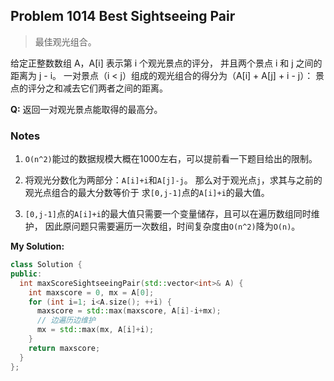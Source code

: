 ## Problem 1014 Best Sightseeing Pair
> 最佳观光组合。

给定正整数数组 A，A[i] 表示第 i 个观光景点的评分，
并且两个景点 i 和 j 之间的距离为 j - i。
一对景点（i < j）组成的观光组合的得分为（A[i] + A[j] + i - j）：
景点的评分之和减去它们两者之间的距离。

**Q:** 返回一对观光景点能取得的最高分。


### Notes
1. `O(n^2)`能过的数据规模大概在1000左右，可以提前看一下题目给出的限制。

1. 将观光分数化为两部分：`A[i]+i`和`A[j]-j`。
那么对于观光点`j`，求其与之前的观光点组合的最大分数等价于
求`[0,j-1]`点的`A[i]+i`的最大值。

1. `[0,j-1]`点的`A[i]+i`的最大值只需要一个变量储存，且可以在遍历数组同时维护，
因此原问题只需要遍历一次数组，时间复杂度由`O(n^2)`降为`O(n)`。


**My Solution:**
```cpp
class Solution {
public:
  int maxScoreSightseeingPair(std::vector<int>& A) {
    int maxscore = 0, mx = A[0];
    for (int i=1; i<A.size(); ++i) {
      maxscore = std::max(maxscore, A[i]-i+mx);
      // 边遍历边维护
      mx = std::max(mx, A[i]+i);
    }
    return maxscore;
  }
};
```


